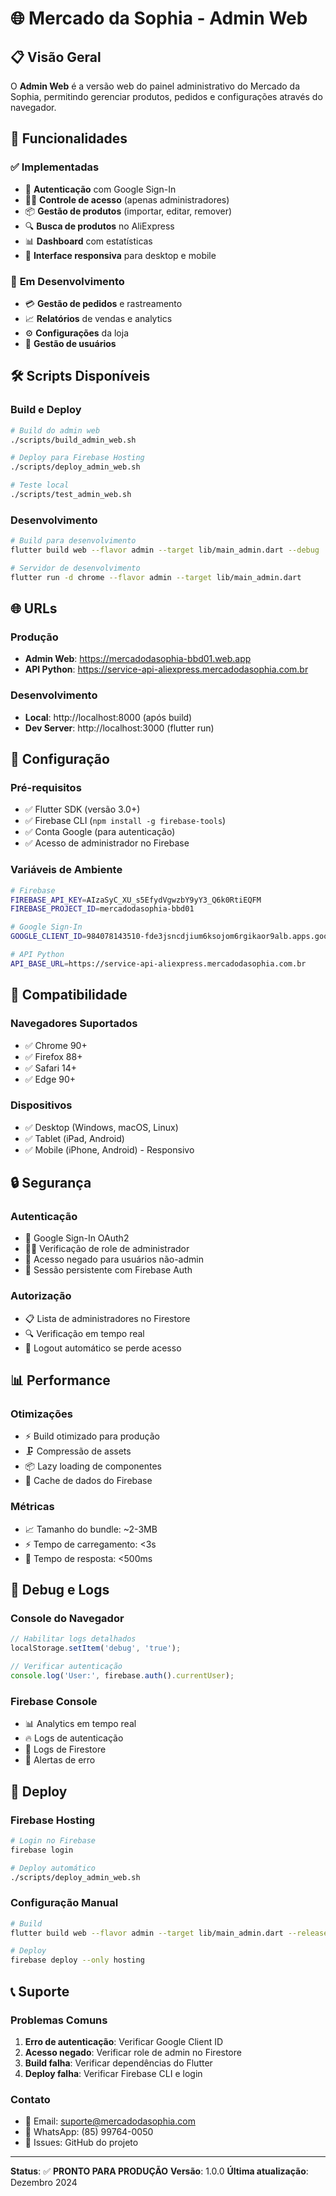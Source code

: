 # 🌐 Mercado da Sophia - Admin Web

## 📋 **Visão Geral**

O **Admin Web** é a versão web do painel administrativo do Mercado da Sophia, permitindo gerenciar produtos, pedidos e configurações através do navegador.

## 🚀 **Funcionalidades**

### ✅ **Implementadas**
- 🔐 **Autenticação** com Google Sign-In
- 👨‍💼 **Controle de acesso** (apenas administradores)
- 📦 **Gestão de produtos** (importar, editar, remover)
- 🔍 **Busca de produtos** no AliExpress
- 📊 **Dashboard** com estatísticas
- 🎨 **Interface responsiva** para desktop e mobile

### 🚧 **Em Desenvolvimento**
- 💳 **Gestão de pedidos** e rastreamento
- 📈 **Relatórios** de vendas e analytics
- ⚙️ **Configurações** da loja
- 👥 **Gestão de usuários**

## 🛠️ **Scripts Disponíveis**

### **Build e Deploy**
```bash
# Build do admin web
./scripts/build_admin_web.sh

# Deploy para Firebase Hosting
./scripts/deploy_admin_web.sh

# Teste local
./scripts/test_admin_web.sh
```

### **Desenvolvimento**
```bash
# Build para desenvolvimento
flutter build web --flavor admin --target lib/main_admin.dart --debug

# Servidor de desenvolvimento
flutter run -d chrome --flavor admin --target lib/main_admin.dart
```

## 🌐 **URLs**

### **Produção**
- **Admin Web**: https://mercadodasophia-bbd01.web.app
- **API Python**: https://service-api-aliexpress.mercadodasophia.com.br

### **Desenvolvimento**
- **Local**: http://localhost:8000 (após build)
- **Dev Server**: http://localhost:3000 (flutter run)

## 🔧 **Configuração**

### **Pré-requisitos**
- ✅ Flutter SDK (versão 3.0+)
- ✅ Firebase CLI (`npm install -g firebase-tools`)
- ✅ Conta Google (para autenticação)
- ✅ Acesso de administrador no Firebase

### **Variáveis de Ambiente**
```bash
# Firebase
FIREBASE_API_KEY=AIzaSyC_XU_s5EfydVgwzbY9yY3_Q6k0RtiEQFM
FIREBASE_PROJECT_ID=mercadodasophia-bbd01

# Google Sign-In
GOOGLE_CLIENT_ID=984078143510-fde3jsncdjium6ksojom6rgikaor9alb.apps.googleusercontent.com

# API Python
API_BASE_URL=https://service-api-aliexpress.mercadodasophia.com.br
```

## 📱 **Compatibilidade**

### **Navegadores Suportados**
- ✅ Chrome 90+
- ✅ Firefox 88+
- ✅ Safari 14+
- ✅ Edge 90+

### **Dispositivos**
- ✅ Desktop (Windows, macOS, Linux)
- ✅ Tablet (iPad, Android)
- ✅ Mobile (iPhone, Android) - Responsivo

## 🔒 **Segurança**

### **Autenticação**
- 🔐 Google Sign-In OAuth2
- 👨‍💼 Verificação de role de administrador
- 🚫 Acesso negado para usuários não-admin
- 🔄 Sessão persistente com Firebase Auth

### **Autorização**
- 📋 Lista de administradores no Firestore
- 🔍 Verificação em tempo real
- 🚪 Logout automático se perde acesso

## 📊 **Performance**

### **Otimizações**
- ⚡ Build otimizado para produção
- 🗜️ Compressão de assets
- 📦 Lazy loading de componentes
- 🎯 Cache de dados do Firebase

### **Métricas**
- 📈 Tamanho do bundle: ~2-3MB
- ⚡ Tempo de carregamento: <3s
- 🔄 Tempo de resposta: <500ms

## 🐛 **Debug e Logs**

### **Console do Navegador**
```javascript
// Habilitar logs detalhados
localStorage.setItem('debug', 'true');

// Verificar autenticação
console.log('User:', firebase.auth().currentUser);
```

### **Firebase Console**
- 📊 Analytics em tempo real
- 🔥 Logs de autenticação
- 📝 Logs de Firestore
- 🚨 Alertas de erro

## 🚀 **Deploy**

### **Firebase Hosting**
```bash
# Login no Firebase
firebase login

# Deploy automático
./scripts/deploy_admin_web.sh
```

### **Configuração Manual**
```bash
# Build
flutter build web --flavor admin --target lib/main_admin.dart --release

# Deploy
firebase deploy --only hosting
```

## 📞 **Suporte**

### **Problemas Comuns**
1. **Erro de autenticação**: Verificar Google Client ID
2. **Acesso negado**: Verificar role de admin no Firestore
3. **Build falha**: Verificar dependências do Flutter
4. **Deploy falha**: Verificar Firebase CLI e login

### **Contato**
- 📧 Email: suporte@mercadodasophia.com
- 📱 WhatsApp: (85) 99764-0050
- 🐛 Issues: GitHub do projeto

---

**Status**: ✅ **PRONTO PARA PRODUÇÃO**
**Versão**: 1.0.0
**Última atualização**: Dezembro 2024
